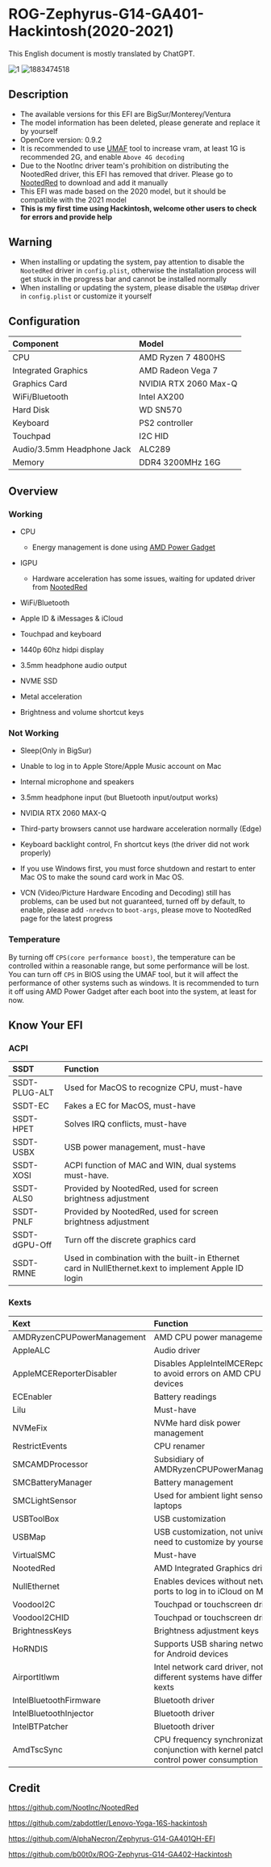 # ROG-Zephyrus-G14-GA401-Hackintosh(2020-2021)

This English document is mostly translated by ChatGPT.

![1](https://github.com/PIut02/ROG-Zephyrus-G14-GA401IV-Hackintosh/assets/39442130/86b55723-bf91-4830-8dc3-be19ba0f1666)
![1883474518](https://github.com/PIut02/ROG-Zephyrus-G14-GA401IV-Hackintosh/assets/39442130/3023017c-44af-4d54-bba8-355271968e3a)

## Description

- The available versions for this EFI are BigSur/Monterey/Ventura
- The model information has been deleted, please generate and replace it by yourself
- OpenCore version: 0.9.2
- It is recommended to use [UMAF](https://github.com/DavidS95/Smokeless_UMAF/) tool to increase vram, at least 1G is recommended 2G, and enable `Above 4G decoding`
- Due to the NootInc driver team's prohibition on distributing the NootedRed driver, this EFI has removed that driver. Please go to [NootedRed](https://github.com/NootInc/NootedRed) to download and add it manually
- This EFI was made based on the 2020 model, but it should be compatible with the 2021 model
- **This is my first time using Hackintosh, welcome other users to check for errors and provide help**

## Warning

- When installing or updating the system, pay attention to disable the `NootedRed` driver in `config.plist`, otherwise the installation process will get stuck in the progress bar and cannot be installed normally
- When installing or updating the system, please disable the `USBMap` driver in `config.plist` or customize it yourself

## Configuration

| Component                  | Model                 |
| :------------------------- | :-------------------- |
| CPU                        | AMD Ryzen 7 4800HS    |
| Integrated Graphics        | AMD Radeon Vega 7     |
| Graphics Card              | NVIDIA RTX 2060 Max-Q |
| WiFi/Bluetooth             | Intel AX200           |
| Hard Disk                  | WD SN570              |
| Keyboard                   | PS2 controller        |
| Touchpad                   | I2C HID               |
| Audio/3.5mm Headphone Jack | ALC289                |
| Memory                     | DDR4 3200MHz 16G      |

## Overview

### Working

- CPU

  - Energy management is done using [AMD Power Gadget](https://github.com/trulyspinach/SMCAMDProcessor)

- IGPU

  - Hardware acceleration has some issues, waiting for updated driver from [NootedRed](https://github.com/NootInc/NootedRed)

- WiFi/Bluetooth

- Apple ID & iMessages & iCloud

- Touchpad and keyboard

- 1440p 60hz hidpi display

- 3.5mm headphone audio output

- NVME SSD

- Metal acceleration

- Brightness and volume shortcut keys

### Not Working

- Sleep(Only in BigSur)

- Unable to log in to Apple Store/Apple Music account on Mac

- Internal microphone and speakers

- 3.5mm headphone input (but Bluetooth input/output works)

- NVIDIA RTX 2060 MAX-Q

- Third-party browsers cannot use hardware acceleration normally (Edge)

- Keyboard backlight control, Fn shortcut keys (the driver did not work properly)

- If you use Windows first, you must force shutdown and restart to enter Mac OS to make the sound card work in Mac OS.

- VCN (Video/Picture Hardware Encoding and Decoding) still has problems, can be used but not guaranteed, turned off by default, to enable, please add `-nredvcn` to `boot-args`, please move to NootedRed page for the latest progress

### Temperature

By turning off `CPS(core performance boost)`, the temperature can be controlled within a reasonable range, but some performance will be lost. You can turn off `CPS` in BIOS using the UMAF tool, but it will affect the performance of other systems such as windows. It is recommended to turn it off using AMD Power Gadget after each boot into the system, at least for now.

## Know Your EFI

### ACPI

| SSDT          | Function                                                     |
| :------------ | :----------------------------------------------------------- |
| SSDT-PLUG-ALT | Used for MacOS to recognize CPU, must-have                   |
| SSDT-EC       | Fakes a EC for MacOS, must-have                              |
| SSDT-HPET     | Solves IRQ conflicts, must-have                              |
| SSDT-USBX     | USB power management, must-have                              |
| SSDT-XOSI     | ACPI function of MAC and WIN, dual systems must-have.        |
| SSDT-ALS0     | Provided by NootedRed, used for screen brightness adjustment |
| SSDT-PNLF     | Provided by NootedRed, used for screen brightness adjustment |
| SSDT-dGPU-Off | Turn off the discrete graphics card                          |
| SSDT-RMNE     | Used in combination with the built-in Ethernet card in NullEthernet.kext to implement Apple ID login |

### Kexts

| Kext                       | Function                                                     |
| :------------------------- | :----------------------------------------------------------- |
| AMDRyzenCPUPowerManagement | AMD CPU power management                                     |
| AppleALC                   | Audio driver                                                 |
| AppleMCEReporterDisabler   | Disables AppleIntelMCEReporter to avoid errors on AMD CPU devices |
| ECEnabler                  | Battery readings                                             |
| Lilu                       | Must-have                                                    |
| NVMeFix                    | NVMe hard disk power management                              |
| RestrictEvents             | CPU renamer                                                  |
| SMCAMDProcessor            | Subsidiary of AMDRyzenCPUPowerManagement                     |
| SMCBatteryManager          | Battery management                                           |
| SMCLightSensor             | Used for ambient light sensors on laptops                    |
| USBToolBox                 | USB customization                                            |
| USBMap                     | USB customization, not universal, need to customize by yourself |
| VirtualSMC                 | Must-have                                                    |
| NootedRed                  | AMD Integrated Graphics driver                               |
| NullEthernet               | Enables devices without network ports to log in to iCloud on MacOS |
| VoodooI2C                  | Touchpad or touchscreen driver                               |
| VoodooI2CHID               | Touchpad or touchscreen driver                               |
| BrightnessKeys             | Brightness adjustment keys                                   |
| HoRNDIS                    | Supports USB sharing networks for Android devices            |
| AirportItlwm               | Intel network card driver, note that different systems have different kexts |
| IntelBluetoothFirmware     | Bluetooth driver                                             |
| IntelBluetoothInjector     | Bluetooth driver                                             |
| IntelBTPatcher             | Bluetooth driver                                             |
| AmdTscSync                 | CPU frequency synchronization, in conjunction with kernel patches, to control power consumption |

## Credit

https://github.com/NootInc/NootedRed

https://github.com/zabdottler/Lenovo-Yoga-16S-hackintosh

https://github.com/AlphaNecron/Zephyrus-G14-GA401QH-EFI

https://github.com/b00t0x/ROG-Zephyrus-G14-GA402-Hackintosh
